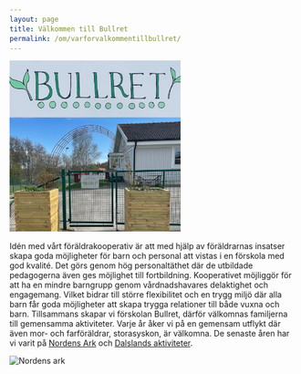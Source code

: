 ```yaml
---
layout: page
title: Välkommen till Bullret
permalink: /om/varforvalkommentillbullret/
---
```


<div class="right">
<img src="/img/framsida.jpg" alt="front" width="300"/>
</div>

Idén med vårt föräldrakooperativ är att med hjälp av föräldrarnas insatser skapa goda möjligheter för barn och personal att vistas i en förskola med god kvalité. Det görs genom hög personaltäthet där de utbildade pedagogerna även ges möjlighet till fortbildning. Kooperativet möjliggör för att ha en mindre barngrupp genom vårdnadshavares delaktighet och engagemang. Vilket bidrar till större flexibilitet och en trygg miljö där alla barn får goda möjligheter att skapa trygga relationer till både vuxna och barn. 
Tillsammans skapar vi förskolan Bullret, därför välkomnas familjerna till gemensamma aktiviteter. Varje år åker vi på en gemensam utflykt där även mor- och farföräldrar, storasyskon, är välkomna. De senaste åren har vi varit på [Nordens Ark](https://nordensark.se/) och [Dalslands aktiviteter](https://www.dalslandsaktiviteter.se/). 

![Nordens ark](/img/nordensark.jpg)

